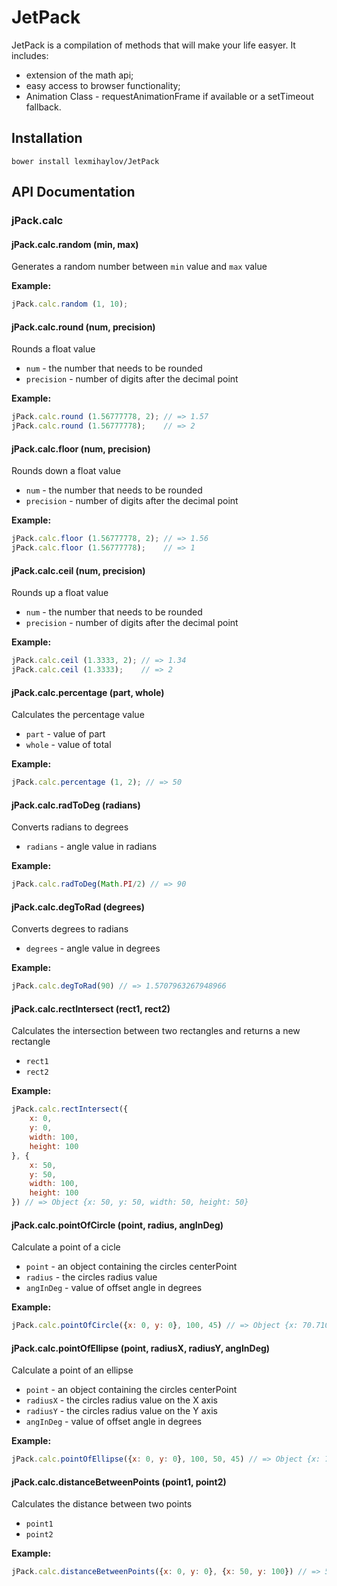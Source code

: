 # JetPack

JetPack is a compilation of methods that will make your life easyer. It includes:
 * extension of the math api;
 * easy access to browser functionality;
 * Animation Class - requestAnimationFrame if available or a setTimeout fallback.
 

## Installation

    bower install lexmihaylov/JetPack
    
## API Documentation

### jPack.calc

#### jPack.calc.random (min, max)

Generates a random number between `min` value and `max` value

__Example:__

```javascript
jPack.calc.random (1, 10);
```

#### jPack.calc.round (num, precision)

Rounds a float value
 * `num` - the number that needs to be rounded
 * `precision` - number of digits after the decimal point

__Example:__

```javascript
jPack.calc.round (1.56777778, 2); // => 1.57
jPack.calc.round (1.56777778);    // => 2
```

#### jPack.calc.floor (num, precision)

Rounds down a float value
 * `num` - the number that needs to be rounded
 * `precision` - number of digits after the decimal point

__Example:__

```javascript
jPack.calc.floor (1.56777778, 2); // => 1.56
jPack.calc.floor (1.56777778);    // => 1
```

#### jPack.calc.ceil (num, precision)

Rounds up a float value
 * `num` - the number that needs to be rounded
 * `precision` - number of digits after the decimal point

__Example:__

```javascript
jPack.calc.ceil (1.3333, 2); // => 1.34
jPack.calc.ceil (1.3333);    // => 2
```

#### jPack.calc.percentage (part, whole)

Calculates the percentage value
 * `part` - value of part
 * `whole` - value of total

__Example:__

```javascript
jPack.calc.percentage (1, 2); // => 50
```

#### jPack.calc.radToDeg (radians)

Converts radians to degrees
 * `radians` - angle value in radians

__Example:__

```javascript
jPack.calc.radToDeg(Math.PI/2) // => 90
```

#### jPack.calc.degToRad (degrees)

Converts degrees to radians
 * `degrees` - angle value in degrees

__Example:__

```javascript
jPack.calc.degToRad(90) // => 1.5707963267948966
```

#### jPack.calc.rectIntersect (rect1, rect2)

Calculates the intersection between two rectangles and returns a new rectangle
 * `rect1`
 * `rect2`

__Example:__

```javascript
jPack.calc.rectIntersect({
    x: 0,
    y: 0,
    width: 100,
    height: 100
}, {
    x: 50,
    y: 50,
    width: 100,
    height: 100
}) // => Object {x: 50, y: 50, width: 50, height: 50}
```

#### jPack.calc.pointOfCircle (point, radius, angInDeg)

Calculate a point of a cicle
 * `point` -  an object containing the circles centerPoint
 * `radius` - the circles radius value
 * `angInDeg` - value of offset angle in degrees

__Example:__

```javascript
jPack.calc.pointOfCircle({x: 0, y: 0}, 100, 45) // => Object {x: 70.71067811865476, y: 70.71067811865474}
```

#### jPack.calc.pointOfEllipse (point, radiusX, radiusY, angInDeg)

Calculate a point of an ellipse
 * `point` -  an object containing the circles centerPoint
 * `radiusX` - the circles radius value on the X axis
 * `radiusY` - the circles radius value on the Y axis
 * `angInDeg` - value of offset angle in degrees

__Example:__

```javascript
jPack.calc.pointOfEllipse({x: 0, y: 0}, 100, 50, 45) // => Object {x: 70.71067811865476, y: 35.35533905932737}
```

#### jPack.calc.distanceBetweenPoints (point1, point2)

Calculates the distance between two points
 * `point1`
 * `point2`

__Example:__

```javascript
jPack.calc.distanceBetweenPoints({x: 0, y: 0}, {x: 50, y: 100}) // => 50.00999900019995
```